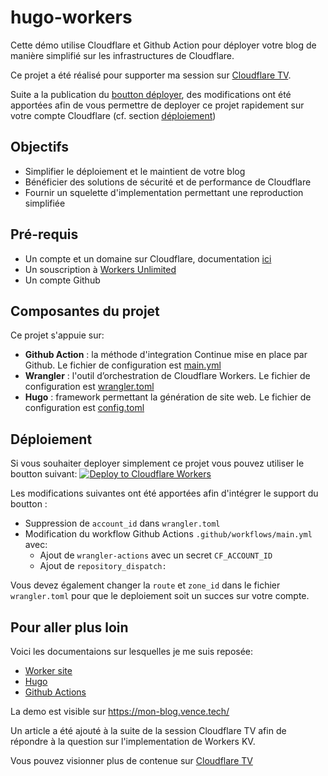 # hugo-workers

Cette démo utilise Cloudflare et Github Action pour déployer votre blog de manière simplifié sur les infrastructures de Cloudflare.

Ce projet a été réalisé pour supporter ma session sur [Cloudflare TV](https://cloudflare.tv/event/7whW44ANFW9dTakUb3nRtA).

Suite a la publication du [boutton déployer](https://developers.cloudflare.com/workers/platform/deploy-button), des modifications ont été apportées afin de vous permettre de deployer ce projet rapidement sur votre compte Cloudflare (cf. section [déploiement](#déplopiement))

## Objectifs

* Simplifier le déploiement et le maintient de votre blog
* Bénéficier des solutions de sécurité et de performance de Cloudflare
* Fournir un squelette d'implementation permettant une reproduction simplifiée 

## Pré-requis

* Un compte et un domaine sur Cloudflare, documentation [ici](https://support.cloudflare.com/hc/fr-fr/articles/201720164-Cr%C3%A9er-un-compte-Cloudflare-et-ajouter-un-site-web)
* Un souscription à [Workers Unlimited](https://workers.cloudflare.com/#plans)
* Un compte Github

## Composantes du projet

Ce projet s'appuie sur:
* **Github Action** : la méthode d'integration Continue mise en place par Github. Le fichier de configuration est [main.yml](https://github.com/vences/hugo-workers/blob/master/.github/workflows/main.yml)
* **Wrangler** : l'outil d’orchestration de Cloudflare Workers. Le fichier de configuration est [wrangler.toml](https://github.com/vences/hugo-workers/blob/master/wrangler.toml)
* **Hugo** : framework permettant la génération de site web. Le fichier de configuration est [config.toml](https://github.com/vences/hugo-workers/blob/master/config.toml)

## Déploiement

Si vous souhaiter deployer simplement ce projet vous pouvez utiliser le boutton suivant: [![Deploy to Cloudflare Workers](https://deploy.workers.cloudflare.com/button?paid=true)](https://deploy.workers.cloudflare.com/?url=https://github.com/vences/hugo-workers&paid=true)

Les modifications suivantes ont été apportées afin d'intégrer le support du boutton :
* Suppression de `account_id` dans `wrangler.toml`
* Modification du workflow Github Actions `.github/workflows/main.yml` avec:
  * Ajout de `wrangler-actions` avec un secret `CF_ACCOUNT_ID`
  * Ajout de `repository_dispatch:` 

Vous devez également changer la `route` et `zone_id` dans le fichier `wrangler.toml` pour que le deploiement soit un succes sur votre compte.

## Pour aller plus loin

Voici les documentaions sur lesquelles je me suis reposée:
* [Worker site](https://developers.cloudflare.com/workers/sites/)
* [Hugo](https://gohugo.io/getting-started/quick-start/)
* [Github Actions](https://help.github.com/en/actions)

La demo est visible sur https://mon-blog.vence.tech/ 

Un article a été ajouté à la suite de la session Cloudflare TV afin de répondre à la question sur l'implementation de Workers KV.

Vous pouvez visionner plus de contenue sur [Cloudflare TV](https://cloudflare.tv/live)
